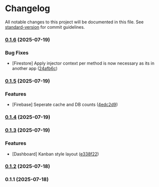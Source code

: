 # Changelog

All notable changes to this project will be documented in this file. See [standard-version](https://github.com/conventional-changelog/standard-version) for commit guidelines.

### [0.1.6](https://github.com/marvinbarretto/task-triage/compare/v0.1.5...v0.1.6) (2025-07-19)


### Bug Fixes

* [Firestore] Apply injector context per method is now necessary as its in another app ([24afb6c](https://github.com/marvinbarretto/task-triage/commit/24afb6c6fdb26760aa382df971976d582aad2bf5))

### [0.1.5](https://github.com/marvinbarretto/task-triage/compare/v0.1.4...v0.1.5) (2025-07-19)


### Features

* [Firebase] Seperate cache and DB counts ([4edc2d9](https://github.com/marvinbarretto/task-triage/commit/4edc2d953c73d673e5328295689a379fc43e8aa8))

### [0.1.4](https://github.com/marvinbarretto/task-triage/compare/v0.1.3...v0.1.4) (2025-07-19)

### [0.1.3](https://github.com/marvinbarretto/task-triage/compare/v0.1.2...v0.1.3) (2025-07-19)


### Features

* [Dashboard] Kanban style layout ([e338f22](https://github.com/marvinbarretto/task-triage/commit/e338f2298a8ae23d3c31311fd6d2be86220fd307))

### [0.1.2](https://github.com/marvinbarretto/task-triage/compare/v0.1.1...v0.1.2) (2025-07-18)

### 0.1.1 (2025-07-18)
